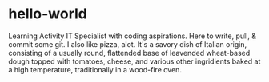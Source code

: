 # hello-world
Learning Activity 
IT Specialist with coding aspirations. Here to write, pull, & commit some git. 
I also like pizza, alot. It's a savory dish of Italian origin, consisting of a usually round, flattended base of leavended wheat-based dough topped with tomatoes, cheese, and various other ingridients baked at a high temperature, traditionally in a wood-fire oven. 
